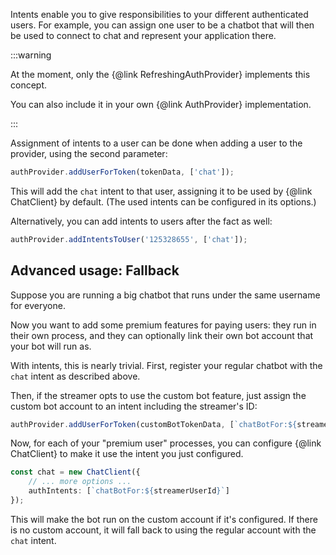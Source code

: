 Intents enable you to give responsibilities to your different authenticated users. For example,
you can assign one user to be a chatbot that will then be used to connect to chat and represent your application there. 

:::warning

At the moment, only the {@link RefreshingAuthProvider} implements this concept.

You can also include it in your own {@link AuthProvider} implementation.

:::

Assignment of intents to a user can be done when adding a user to the provider, using the second parameter:

```ts
authProvider.addUserForToken(tokenData, ['chat']);
```

This will add the `chat` intent to that user, assigning it to be used by {@link ChatClient} by default.
(The used intents can be configured in its options.)

Alternatively, you can add intents to users after the fact as well:

```ts
authProvider.addIntentsToUser('125328655', ['chat']);
```

## Advanced usage: Fallback

Suppose you are running a big chatbot that runs under the same username for everyone.

Now you want to add some premium features for paying users: they run in their own process,
and they can optionally link their own bot account that your bot will run as.

With intents, this is nearly trivial. First, register your regular chatbot with the `chat` intent as described above.

Then, if the streamer opts to use the custom bot feature,
just assign the custom bot account to an intent including the streamer's ID:

```ts
authProvider.addUserForToken(customBotTokenData, [`chatBotFor:${streamerUserId}`]);
```

Now, for each of your "premium user" processes, you can configure {@link ChatClient}
to make it use the intent you just configured.

```ts
const chat = new ChatClient({
	// ... more options ...
	authIntents: [`chatBotFor:${streamerUserId}`]
});
```

This will make the bot run on the custom account if it's configured.
If there is no custom account, it will fall back to using the regular account with the `chat` intent.
